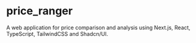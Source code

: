 # price_ranger
A web application for price comparison and analysis using Next.js, React, TypeScript, TailwindCSS and Shadcn/UI.
